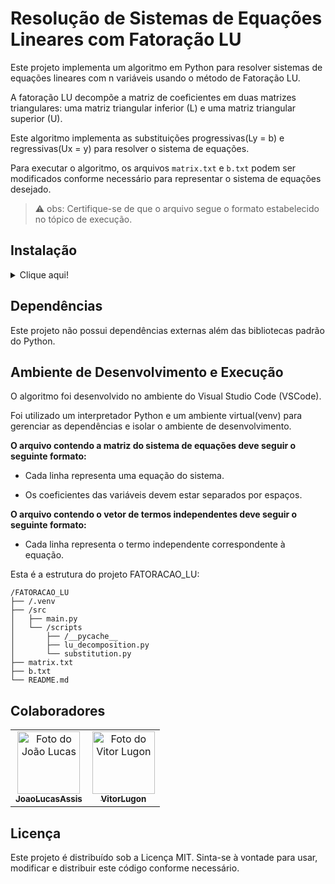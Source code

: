 # Resolução de Sistemas de Equações Lineares com Fatoração LU

Este projeto implementa um algoritmo em Python para resolver sistemas de equações lineares com n variáveis usando o método de Fatoração LU.

A fatoração LU decompõe a matriz de coeficientes em duas matrizes triangulares: uma matriz triangular inferior (L) e uma matriz triangular superior (U).

Este algoritmo implementa as substituições progressivas(Ly = b) e regressivas(Ux = y) para resolver o sistema de equações.

Para executar o algoritmo, os arquivos `matrix.txt` e `b.txt` podem ser modificados conforme necessário para representar o sistema de equações desejado.

> :warning: obs: Certifique-se de que o arquivo segue o formato estabelecido no tópico de execução.

## Instalação
<details>
<summary>Clique aqui!</summary>
<p>

### Pré-requisitos para instalação!

![Git](https://img.shields.io/badge/Git-E34F26?style=for-the-badge&logo=git&logoColor=white)
![Python](https://img.shields.io/badge/Python-3776AB?style=for-the-badge&logo=python&logoColor=white)
--------------------------------------------------------------------------------------------

Para começar, clone o repositório do projeto em seu ambiente local. Siga a etapa abaixo:

* Abra o terminal na pasta onde deseja clonar o repositório.

* Clone o repositório para o seu ambiente local usando o seguinte comando:

```git
git clone https://github.com/JoaoLucasAssis/Git_Workflow.git
```

> :warning: obs: Certifique-se de ter o git instalado antes de executar o comando no terminal

* Navegue até o diretório onde o repositório foi baixado:

```git
cd sorting-algorithms-comparison
```

* Adicione em `matrix.txt` a matriz que você deseja decompor.

> :warning: obs: Certifique-se de que o arquivo segue o formato estabelecido no tópico de execução.

* Execute o script python:

```python
python .\src\main.py
```

</p>
</details>

## Dependências

Este projeto não possui dependências externas além das bibliotecas padrão do Python.

## Ambiente de Desenvolvimento e Execução

O algoritmo foi desenvolvido no ambiente do Visual Studio Code (VSCode). 

Foi utilizado um interpretador Python e um ambiente virtual(venv) para gerenciar as dependências e isolar o ambiente de desenvolvimento.

**O arquivo contendo a matriz do sistema de equações deve seguir o seguinte formato:**

* Cada linha representa uma equação do sistema.

* Os coeficientes das variáveis devem estar separados por espaços.
 
**O arquivo contendo o vetor de termos independentes deve seguir o seguinte formato:**

* Cada linha representa o termo independente correspondente à equação.

Esta é a estrutura do projeto FATORACAO_LU:

```
/FATORACAO_LU
├── /.venv
├── /src
│   ├── main.py
│   └── /scripts
│       ├── /__pycache__
│       ├── lu_decomposition.py
│       └── substitution.py
├── matrix.txt
├── b.txt
└── README.md
```

## Colaboradores

<table>
  <tr>
  <!-- João Lucas -->
    <td align="center">
      <a href="https://github.com/JoaoLucasAssis">
        <img src="https://encrypted-tbn0.gstatic.com/images?q=tbn:ANd9GcQwxCRWlkfeigdbif83ap111RPNlGARl02wOF5OvW9zUA&s" width="100px;" height="100px;" alt="Foto do João Lucas"/><br>
        <sub>
          <b>JoaoLucasAssis</b>
        </sub>
      </a>
    </td>
        <!-- Vitor Lugon -->
    <td align="center">
      <a href="https://github.com/VitorLugon">
        <img src="https://i.pinimg.com/originals/e5/df/45/e5df457e8de5d0aae37691c00e8a672e.jpg" width="100px;" height="100px;" alt="Foto do Vitor Lugon"/><br>
        <sub>
          <b>VitorLugon</b>
        </sub>
      </a>
    </td>
  </tr>
</table>

## Licença

Este projeto é distribuído sob a Licença MIT. Sinta-se à vontade para usar, modificar e distribuir este código conforme necessário.